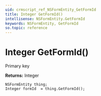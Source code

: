 ```yaml
---
uid: crmscript_ref_NSFormEntity_GetFormId
title: Integer GetFormId()
intellisense: NSFormEntity.GetFormId
keywords: NSFormEntity, GetFormId
so.topic: reference
---
```


# Integer GetFormId()

Primary key

**Returns:** Integer

```crmscript
NSFormEntity thing;
Integer formId  = thing.GetFormId();
```

